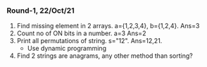 ### Round-1, 22/Oct/21
1. Find missing element in 2 arrays. a={1,2,3,4}, b={1,2,4}. Ans=3
2. Count no of ON bits in a number. a=3 Ans=2
3. Print all permutations of string. s="12". Ans=12,21. 
	- Use dynamic programming
4. Find 2 strings are anagrams, any other method than sorting?
